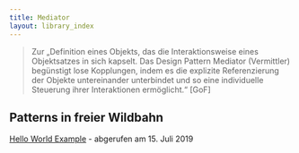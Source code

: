 ```yaml
---
title: Mediator
layout: library_index
---
```


> Zur „Definition eines Objekts, das die Interaktionsweise eines Objektsatzes in sich kapselt. Das Design Pattern Mediator (Vermittler) begünstigt lose Kopplungen, indem es die explizite Referenzierung der Objekte untereinander unterbindet und so eine individuelle Steuerung ihrer Interaktionen ermöglicht.“ [GoF]

## Patterns in freier Wildbahn

[Hello World Example](https://github.com/code4craft/hello-design-pattern/tree/master/src/main/java/helloworld/behavioral/mediator) - abgerufen am 15. Juli 2019
